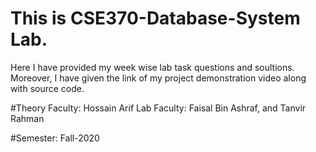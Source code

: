 # This is CSE370-Database-System Lab.
Here I have provided my week wise lab task questions and soultions.
Moreover, I have given the link of my project demonstration video along with source code.

#Theory Faculty: Hossain Arif
Lab Faculty: Faisal Bin Ashraf, and Tanvir Rahman

#Semester: Fall-2020
